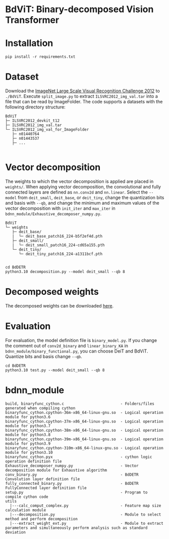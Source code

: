 # BdViT: Binary-decomposed Vision Transformer

# Installation
```
pip install -r requirements.txt   
```

# Dataset
Download the [ImageNet Large Scale Visual Recognition Challenge 2012](https://image-net.org/challenges/LSVRC/2012/) to `./BdViT`.
Execute `split_image.py` to extract `ILSVRC2012_img_val.tar` into a file that can be read by ImageFolder.
The code supports a datasets with the following directory structure:
```
BdViT
├─ ILSVRC2012_devkit_t12
├─ ILSVRC2012_img_val.tar
└─ ILSVRC2012_img_val_for_ImageFolder
   ├─ n01440764
   ├─ n01443537
   ├─ ...
   
```

# Vector decomposition
The weights to which the vector decomposition is applied are placed in `weights/`.
When applying vector decomposition, the convolutional and fully connected layers are defined as `nn.conv2d` and `nn.linear`.
Select the `--model` from `deit_small`, `deit_base`, or `deit_tiny`, change the quantization bits and basis with `--qb`, and change the minimum and maximum values ​​​​of the vector decomposition with `init_iter` and `max_iter` in `bdnn_module/Exhaustive_decomposer_numpy.py`.
```
BdViT
└─ weights
   ├─ deit_base/
   |  └─ deit_base_patch16_224-b5f2ef4d.pth
   ├─ deit_small/
   |  └─ deit_small_patch16_224-cd65a155.pth
   └─ deit_tiny/
      └─ deit_tiny_patch16_224-a1311bcf.pth
   
```
```
cd BdDETR
python3.10 decomposition.py --model deit_small --qb 8
```

# Decomposed weights
The decomposed weights can be downloaded [here](https://drive.google.com/file/d/1nSLbYJCZ_Dm0dO9xUBha6OXjCJlFhLVP/view?usp=sharing).

# Evaluation
For evaluation, the model definition file is `binary_model.py`.
If you change the comment out of `conv2d_binary` and `linear_binary_KA` in `bdnn_module/binary_functional.py`, you can choose DeiT and BdViT.
Quantize bits and basis change `--qb`.
```
cd BdDETR
python3.10 test.py --model deit_small --qb 8
```

# bdnn_module
```
build, binaryfunc_cython.c                         - Folders/files generated when compiling cython
binaryfunc_cython.cpython-36m-x86_64-linux-gnu.so  - Logical operation module for python3.6
binaryfunc_cython.cpython-37m-x86_64-linux-gnu.so  - Logical operation module for python3.7
binaryfunc_cython.cpython-38m-x86_64-linux-gnu.so  - Logical operation module for python3.8
binaryfunc_cython.cpython-39m-x86_64-linux-gnu.so  - Logical operation module for python3.9
binaryfunc_cython.cpython-310m-x86_64-linux-gnu.so - Logical operation module for python3.10
binaryfunc_cython.pyx                              - cython logic operation definition file
Exhaustive_decomposer_numpy.py                     - Vector decomposition module for Exhaustive algorithm
conv_binary.py                                     - BdDETR Convolution layer definition file
fully_connected_binary.py                          - BdDETR FullyConnected layer definition file
setup.py                                           - Program to compile cython code
utils 
  |---calc_comput_complex.py                       - Feature map size calculation module
  |---decomposition.py                             - Module to select method and perform decomposition
  |---extract_weight_ext.py                        - Module to extract parameters and simultaneously perform analysis such as standard deviation
```
